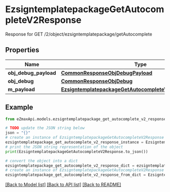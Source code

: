 # EzsigntemplatepackageGetAutocompleteV2Response

Response for GET /2/object/ezsigntemplatepackage/getAutocomplete

## Properties

Name | Type | Description | Notes
------------ | ------------- | ------------- | -------------
**obj_debug_payload** | [**CommonResponseObjDebugPayload**](CommonResponseObjDebugPayload.md) |  | 
**obj_debug** | [**CommonResponseObjDebug**](CommonResponseObjDebug.md) |  | [optional] 
**m_payload** | [**EzsigntemplatepackageGetAutocompleteV2ResponseMPayload**](EzsigntemplatepackageGetAutocompleteV2ResponseMPayload.md) |  | 

## Example

```python
from eZmaxApi.models.ezsigntemplatepackage_get_autocomplete_v2_response import EzsigntemplatepackageGetAutocompleteV2Response

# TODO update the JSON string below
json = "{}"
# create an instance of EzsigntemplatepackageGetAutocompleteV2Response from a JSON string
ezsigntemplatepackage_get_autocomplete_v2_response_instance = EzsigntemplatepackageGetAutocompleteV2Response.from_json(json)
# print the JSON string representation of the object
print(EzsigntemplatepackageGetAutocompleteV2Response.to_json())

# convert the object into a dict
ezsigntemplatepackage_get_autocomplete_v2_response_dict = ezsigntemplatepackage_get_autocomplete_v2_response_instance.to_dict()
# create an instance of EzsigntemplatepackageGetAutocompleteV2Response from a dict
ezsigntemplatepackage_get_autocomplete_v2_response_from_dict = EzsigntemplatepackageGetAutocompleteV2Response.from_dict(ezsigntemplatepackage_get_autocomplete_v2_response_dict)
```
[[Back to Model list]](../README.md#documentation-for-models) [[Back to API list]](../README.md#documentation-for-api-endpoints) [[Back to README]](../README.md)


